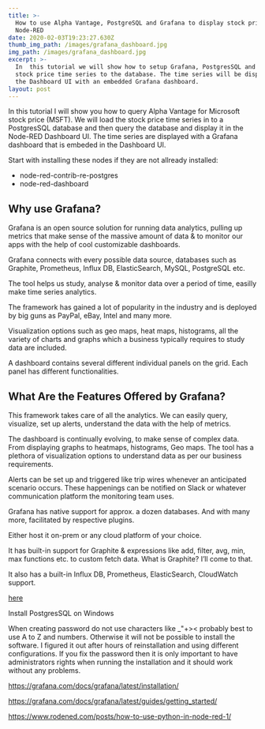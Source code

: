 ```yaml
---
title: >-
  How to use Alpha Vantage, PostgreSQL and Grafana to display stock prices in
  Node-RED
date: 2020-02-03T19:23:27.630Z
thumb_img_path: /images/grafana_dashboard.jpg
img_path: /images/grafana_dashboard.jpg
excerpt: >-
  In  this tutorial we will show how to setup Grafana, PostgresSQL and write
  stock price time series to the database. The time series will be displayed in
  the Dashboard UI with an embedded Grafana dashboard. 
layout: post
---
```

In this tutorial I will show you how to query Alpha Vantage for Microsoft stock price (MSFT). We will load the stock price time series in to a PostgresSQL database and then query the database and display it in the Node-RED Dashboard UI. The time series are displayed with a Grafana dashboard that is embeded in the Dashboard UI. 

Start with installing these nodes if they are not allready installed:

- node-red-contrib-re-postgres
- node-red-dashboard

## Why use Grafana?

Grafana is an open source solution for running data analytics, pulling up metrics that make sense of the massive amount of data & to monitor our apps with the help of cool customizable dashboards.

Grafana connects with every possible data source, databases such as Graphite, Prometheus, Influx DB, ElasticSearch, MySQL, PostgreSQL etc.

The tool helps us study, analyse & monitor data over a period of time, easilly make time series analytics.

The framework has gained a lot of popularity in the industry and is deployed by big guns as PayPal, eBay, Intel and many more.

Visualization options such as geo maps, heat maps, histograms, all the variety of charts and graphs which a business typically requires to study data are included.

A dashboard contains several different individual panels on the grid. Each panel has different functionalities.

## What Are the Features Offered by Grafana?

This framework takes care of all the analytics. We can easily query, visualize, set up alerts, understand the data with the help of metrics.

The dashboard is continually evolving, to make sense of complex data. From displaying graphs to heatmaps, histograms, Geo maps. The tool has a plethora of visualization options to understand data as per our business requirements.

Alerts can be set up and triggered like trip wires whenever an anticipated scenario occurs. These happenings can be notified on Slack or whatever communication platform the monitoring team uses.

Grafana has native support for approx. a dozen databases. And with many more, facilitated by respective plugins.

Either host it on-prem or any cloud platform of your choice.

It has built-in support for Graphite & expressions like add, filter, avg, min, max functions etc. to custom fetch data. What is Graphite? I’ll come to that.

It also has a built-in Influx DB, Prometheus, ElasticSearch, CloudWatch support.

<meta name="keywords" content="run python scripts, libraries, virtual environments, node-red, rodened editor, demonstration flow, integromat, zapier">

<a href="https://gist.github.com/dexterlabora/1bffe6808d37bd96cce283939983e758" target="_blank">here</a>

Install PostgresSQL on Windows

When creating password do not use characters like _"+>< probably best to use A to Z and numbers. Otherwise it will not be possible to install the software. 
I figured it out after hours of reinstallation and using different configurations. 
If you fix the password then it is only important to have administrators rights when 
running the installation and it should work without any problems.

https://grafana.com/docs/grafana/latest/installation/

https://grafana.com/docs/grafana/latest/guides/getting_started/

https://www.rodened.com/posts/how-to-use-python-in-node-red-1/
